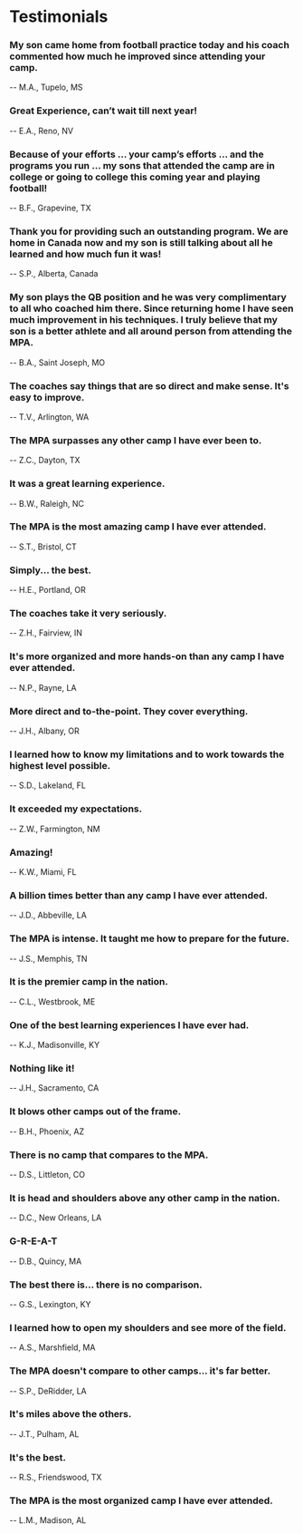Testimonials
============

### My son came home from football practice today and his coach commented how much he improved since attending your camp.

-- M.A., Tupelo, MS

### Great Experience, can’t wait till next year!

-- E.A., Reno, NV

### Because of your efforts … your camp’s efforts … and the programs you run … my sons that attended the camp are in college or going to college this coming year and playing football!

-- B.F., Grapevine, TX

### Thank you for providing such an outstanding program. We are home in Canada now and my son is still talking about all he learned and how much fun it was!

-- S.P., Alberta, Canada

### **My son plays the QB position and he was very complimentary to all who coached him there. Since returning home I have seen much improvement in his techniques. I truly believe that my son is a better athlete and all around person from attending the MPA.**

-- B.A., Saint Joseph, MO

### The coaches say things that are so direct and make sense. It's easy to improve.

-- T.V., Arlington, WA

### The MPA surpasses any other camp I have ever been to.

-- Z.C., Dayton, TX

### It was a great learning experience.

-- B.W., Raleigh, NC

### The MPA is the most amazing camp I have ever attended.

-- S.T., Bristol, CT

### Simply... the best.

-- H.E., Portland, OR

### The coaches take it very seriously.

-- Z.H., Fairview, IN

### It's more organized and more hands-on than any camp I have ever attended.

-- N.P., Rayne, LA

### More direct and to-the-point. They cover everything.

-- J.H., Albany, OR

### I learned how to know my limitations and to work towards the highest level possible.

-- S.D., Lakeland, FL

### It exceeded my expectations.

-- Z.W., Farmington, NM

### Amazing!

-- K.W., Miami, FL

### A billion times better than any camp I have ever attended.

-- J.D., Abbeville, LA

### The MPA is intense. It taught me how to prepare for the future.

-- J.S., Memphis, TN

### It is the premier camp in the nation.

-- C.L., Westbrook, ME

### One of the best learning experiences I have ever had.

-- K.J., Madisonville, KY

### Nothing like it!

-- J.H., Sacramento, CA

### It blows other camps out of the frame.

-- B.H., Phoenix, AZ

### There is no camp that compares to the MPA.

-- D.S., Littleton, CO

### It is head and shoulders above any other camp in the nation.

-- D.C., New Orleans, LA

### G-R-E-A-T

-- D.B., Quincy, MA

### The best there is... there is no comparison.

-- G.S., Lexington, KY

### I learned how to open my shoulders and see more of the field.

-- A.S., Marshfield, MA

### The MPA doesn't compare to other camps... it's far better.

-- S.P., DeRidder, LA

### It's miles above the others.

-- J.T., Pulham, AL

### It's the best.

-- R.S., Friendswood, TX

### The MPA is the most organized camp I have ever attended.

-- L.M., Madison, AL
